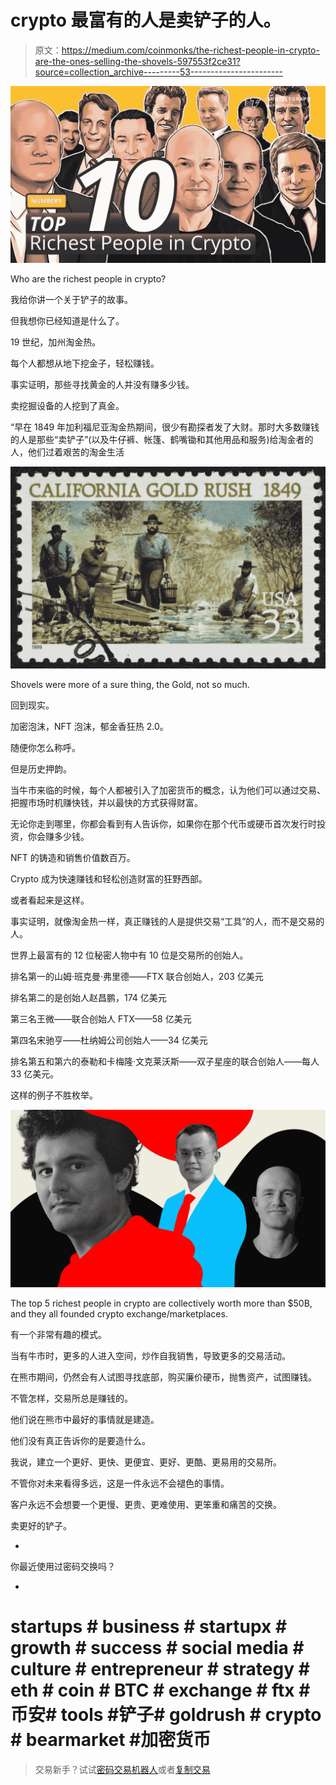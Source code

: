# crypto 最富有的人是卖铲子的人。

> 原文：<https://medium.com/coinmonks/the-richest-people-in-crypto-are-the-ones-selling-the-shovels-597553f2ce31?source=collection_archive---------53----------------------->

![](img/24ad7b89a260e79764c03e4eadf8eb44.png)

Who are the richest people in crypto?

我给你讲一个关于铲子的故事。

但我想你已经知道是什么了。

19 世纪，加州淘金热。

每个人都想从地下挖金子，轻松赚钱。

事实证明，那些寻找黄金的人并没有赚多少钱。

卖挖掘设备的人挖到了真金。

“早在 1849 年加利福尼亚淘金热期间，很少有勘探者发了大财。那时大多数赚钱的人是那些“卖铲子”(以及牛仔裤、帐篷、鹤嘴锄和其他用品和服务)给淘金者的人，他们过着艰苦的淘金生活

![](img/b454efef617870bc92ecad5c0f264c70.png)

Shovels were more of a sure thing, the Gold, not so much.

回到现实。

加密泡沫，NFT 泡沫，郁金香狂热 2.0。

随便你怎么称呼。

但是历史押韵。

当牛市来临的时候，每个人都被引入了加密货币的概念，认为他们可以通过交易、把握市场时机赚快钱，并以最快的方式获得财富。

无论你走到哪里，你都会看到有人告诉你，如果你在那个代币或硬币首次发行时投资，你会赚多少钱。

NFT 的铸造和销售价值数百万。

Crypto 成为快速赚钱和轻松创造财富的狂野西部。

或者看起来是这样。

事实证明，就像淘金热一样，真正赚钱的人是提供交易“工具”的人，而不是交易的人。

世界上最富有的 12 位秘密人物中有 10 位是交易所的创始人。

排名第一的山姆·班克曼·弗里德——FTX 联合创始人，203 亿美元

排名第二的是创始人赵昌鹏，174 亿美元

第三名王微——联合创始人 FTX——58 亿美元

第四名宋驰亨——杜纳姆公司创始人——34 亿美元

排名第五和第六的泰勒和卡梅隆·文克莱沃斯——双子星座的联合创始人——每人 33 亿美元。

这样的例子不胜枚举。

![](img/4548af2f14ad6b1b3eee57e2f1d6be90.png)

The top 5 richest people in crypto are collectively worth more than $50B, and they all founded crypto exchange/marketplaces.

有一个非常有趣的模式。

当有牛市时，更多的人进入空间，炒作自我销售，导致更多的交易活动。

在熊市期间，仍然会有人试图寻找底部，购买廉价硬币，抛售资产，试图赚钱。

不管怎样，交易所总是赚钱的。

他们说在熊市中最好的事情就是建造。

他们没有真正告诉你的是要造什么。

我说，建立一个更好、更快、更便宜、更好、更酷、更易用的交易所。

不管你对未来看得多远，这是一件永远不会褪色的事情。

客户永远不会想要一个更慢、更贵、更难使用、更笨重和痛苦的交换。

卖更好的铲子。

-

你最近使用过密码交换吗？

-

# startups # business # startupx # growth # success # social media # culture # entrepreneur # strategy # eth # coin # BTC # exchange # ftx #币安# tools #铲子# goldrush # crypto # bearmarket #加密货币

> 交易新手？试试[密码交易机器人](/coinmonks/crypto-trading-bot-c2ffce8acb2a)或者[复制交易](/coinmonks/top-10-crypto-copy-trading-platforms-for-beginners-d0c37c7d698c)